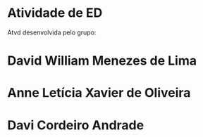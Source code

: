 # Atividade de ED 

Atvd desenvolvida pelo grupo: 
 # David William Menezes de Lima <br>
 # Anne Letícia Xavier de Oliveira  <br>
 # Davi Cordeiro Andrade


